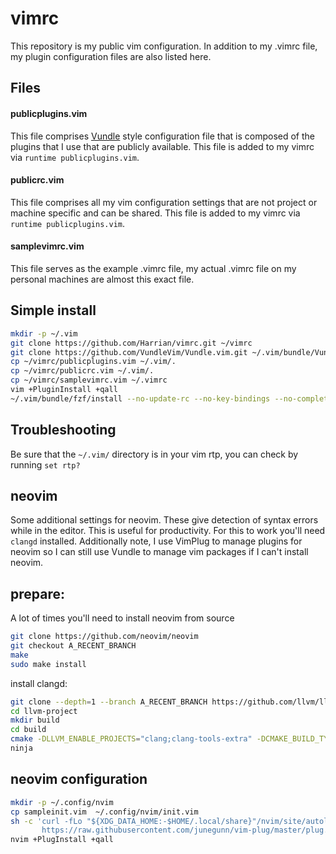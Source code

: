 # vimrc
This repository is my public vim configuration. In addition to my .vimrc file, my plugin configuration files are also listed here.

## Files

#### publicplugins.vim
This file comprises [Vundle](https://github.com/VundleVim/Vundle.vim) style configuration file that is composed of the plugins that I use that are publicly available. This file is added to my vimrc via `runtime publicplugins.vim`.

#### publicrc.vim
This file comprises all my vim configuration settings that are not project or machine specific and can be shared. This file is added to my vimrc via `runtime publicplugins.vim`.

#### samplevimrc.vim
This file serves as the example .vimrc file, my actual .vimrc file on my personal machines are almost this exact file.

## Simple install

```sh
mkdir -p ~/.vim
git clone https://github.com/Harrian/vimrc.git ~/vimrc
git clone https://github.com/VundleVim/Vundle.vim.git ~/.vim/bundle/Vundle.vim
cp ~/vimrc/publicplugins.vim ~/.vim/.
cp ~/vimrc/publicrc.vim ~/.vim/.
cp ~/vimrc/samplevimrc.vim ~/.vimrc
vim +PluginInstall +qall
~/.vim/bundle/fzf/install --no-update-rc --no-key-bindings --no-completion
```

## Troubleshooting

Be sure that the `~/.vim/` directory is in your vim rtp, you can check by running `set rtp?`

## neovim
Some additional settings for neovim. These give detection of syntax errors while in the editor. This is useful for productivity. For this to work you'll need `clangd` installed. Additionally note, I use VimPlug to manage plugins for neovim so I can still use Vundle to manage vim packages if I can't install neovim.

## prepare:

A lot of times you'll need to install neovim from source

```sh
git clone https://github.com/neovim/neovim
git checkout A_RECENT_BRANCH
make
sudo make install
```

install clangd:

```sh
git clone --depth=1 --branch A_RECENT_BRANCH https://github.com/llvm/llvm-project.git
cd llvm-project
mkdir build
cd build
cmake -DLLVM_ENABLE_PROJECTS="clang;clang-tools-extra" -DCMAKE_BUILD_TYPE=Release -G Ninja ../llvm
ninja
```

## neovim configuration
```sh
mkdir -p ~/.config/nvim
cp sampleinit.vim  ~/.config/nvim/init.vim
sh -c 'curl -fLo "${XDG_DATA_HOME:-$HOME/.local/share}"/nvim/site/autoload/plug.vim --create-dirs \
       https://raw.githubusercontent.com/junegunn/vim-plug/master/plug.vim'
nvim +PlugInstall +qall
```
